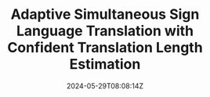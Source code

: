---
title: "Adaptive Simultaneous Sign Language Translation with Confident Translation Length Estimation"
authors:
- Tong Sun
- Biao Fu
- Cong Hu
- Liang Zhang
- Ruiquan Zhang
- Xiaodong Shi
- Jinsong Su
- Yidong Chen
author_notes:
- 
- 
- 
- 
- 
- 
- 
- 
date: "2024-05-29T08:08:14Z"
publishDate: "2025-05-29T08:08:14Z"
publication_types: [2）多模态机器翻译]
publication: "**In Proc. of COLING 2024.** (CCF-B类)"
---